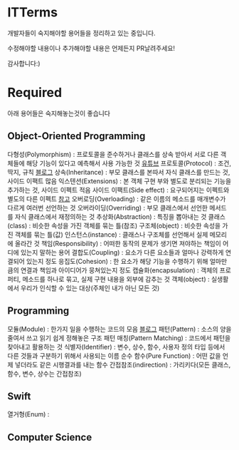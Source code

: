 # ITTerms
개발자들이 숙지해야할 용어들을 정리하고 있는 중입니다.

수정해야할 내용이나 추가해야할 내용은 언제든지 PR날려주세요!

감사합니다:)

# Required
아래 용어들은 숙지해놓는것이 좋습니다

## Object-Oriented Programming
다형성(Polymorphism) : 프로토콜을 준수하거나 클래스를 상속 받아서 서로 다른 객체들에 해당 기능이 있다고 예측해서 사용 가능한 것 [유튜브](https://www.youtube.com/watch?v=xlUwf3pDHyc)
프로토콜(Protocol) : 조건, 딱지, 규칙 [블로그](https://www.kiljh.me/entry/Swift-4-Protocol-and-Polymorphism?category=789247)
상속(Inheritance) : 부모 클래스를 본따서 자식 클래스를 만드는 것, 사이드 이팩트 많음
익스텐션(Extensions) : 본 객체 구현 부와 별도로 분리되는 기능을 추가하는 것, 사이드 이펙트 적음
사이드 이팩트(Side effect) : 요구되어지는 이펙트와 별도의 다른 이펙트 [참고](https://m.blog.naver.com/PostView.nhn?blogId=ljc8808&logNo=220514138679&proxyReferer=https%3A%2F%2Fwww.google.com%2F)
오버로딩(Overloading) : 같은 이름의 메소드를 매개변수가 다르게 여러번 선언하는 것
오버라이딩(Overriding) : 부모 클래스에서 선언한 메서드를 자식 클래스에서 재정의하는 것
추상화(Abstraction) : 특징을 뽑아내는 것
클래스(class) : 비슷한 속성을 가진 객체를 묶는 틀(참조)
구조체(object) : 비슷한 속성을 가진 객체를 묶는 틀(값)
인스턴스(instance) : 클래스나 구조체를 선언해서 실제 메모리에 올라간 것
책임(Responsibility) : 어떠한 동작의 문제가 생기면 져야하는 책임이 어디에 있는지 말하는 용어
결합도(Coupling) : 요소가 다른 요소들과 얼마나 강력하게 연결되어 있는지 정도
응집도(Cohesion) : 한 요소가 해당 기능을 수행하기 위해 얼마만큼의 연결과 책임과 아이디어가 뭉쳐있는지 정도
캡슐화(encapsulation) : 객체의 프로퍼티, 메소드를 하나로 묶고, 실제 구현 내용을 외부에 감추는 것
객체(object) : 실생활에서 우리가 인식할 수 있는 대상(주체인 내가 아닌 모든 것)

## Programming
모듈(Module) : 한가지 일을 수행하는 코드의 모음 [블로그](https://www.kiljh.me/entry/%EC%8A%A4%EC%9C%84%ED%94%84%ED%8A%B8-%EB%AA%A8%EB%93%88%EA%B3%BC-%EB%AA%A8%EB%93%88%ED%99%94)
패턴(Pattern) : 소스의 양을 줄여서 쓰고 읽기 쉽게 정해놓은 구조
패턴 매칭(Pattern Matching) : 코드에서 패턴을 찾아내고 활용하는 것
식별자(Identifier) : 변수, 상수, 함수, 사용자 정의 타입 등에서 다른 것들과 구분하기 위해서 사용되는 이름
순수 함수(Pure Function) : 어떤 값을 언제 넣더라도 같은 시행결과를 내는 함수
간접참조(indirection) : 가리키다(모든 클래스, 함수, 변수, 상수는 간접참조)

## Swift
열거형(Enum) : 

## Computer Science

